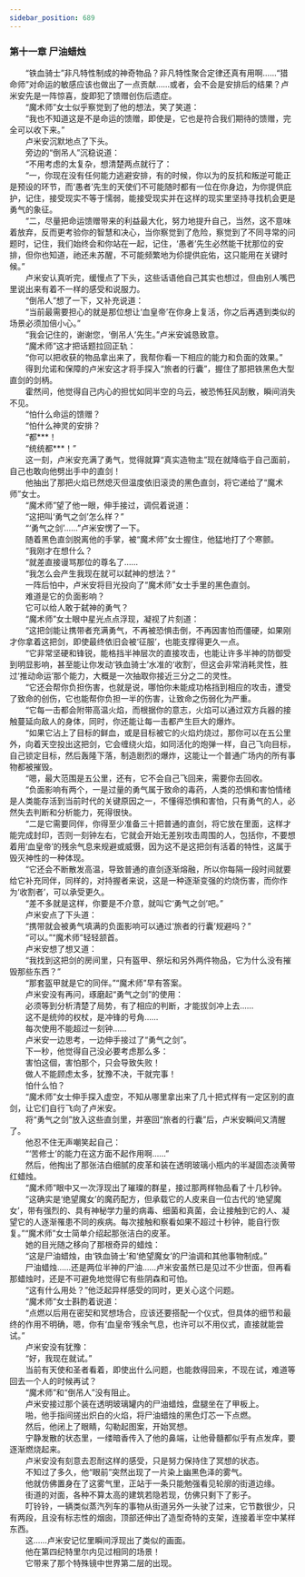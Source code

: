 ```yaml
---
sidebar_position: 689
---
```

### 第十一章 尸油蜡烛  


　　“铁血骑士”非凡特性制成的神奇物品？非凡特性聚合定律还真有用啊……“猎命师”对命运的敏感应该也做出了一点贡献……或者，会不会是安排后的结果？卢米安先是一阵惊喜，旋即犯了馈赠创伤后遗症。  
　　“魔术师”女士似乎察觉到了他的想法，笑了笑道：  
　　“我也不知道这是不是命运的馈赠，即使是，它也是符合我们期待的馈赠，完全可以收下来。”  
　　卢米安沉默地点了下头。  
　　旁边的“倒吊人”沉稳说道：  
　　“不用考虑的太复杂，想清楚两点就行了：  
　　“一，你现在没有任何能力逃避安排，有的时候，你以为的反抗和叛逆可能正是预设的环节，而‘愚者’先生的天使们不可能随时都有一位在你身边，为你提供庇护，记住，接受现实不等于懦弱，能接受现实并在这样的现实里坚持寻找机会更是勇气的象征。  
　　“二，尽量把命运馈赠带来的利益最大化，努力地提升自己，当然，这不意味着放弃，反而更考验你的智慧和决心，当你察觉到了危险，察觉到了不同寻常的问题时，记住，我们始终会和你站在一起，记住，‘愚者’先生必然能干扰那位的安排，但你也知道，祂还未苏醒，不可能频繁地为伱提供庇佑，这只能用在关键时候。”  
　　卢米安认真听完，缓慢点了下头，这些话语他自己其实也想过，但由别人嘴巴里说出来有着不一样的感受和说服力。  
　　“倒吊人”想了一下，又补充说道：  
　　“当前最需要担心的就是那位想让‘血皇帝’在你身上复活，你之后再遇到类似的场景必须加倍小心。”  
　　“我会记住的，谢谢您，‘倒吊人’先生。”卢米安诚恳致意。  
　　“魔术师”这才把话题拉回正轨：  
　　“你可以把收获的物品拿出来了，我帮你看一下相应的能力和负面的效果。”  
　　得到允诺和保障的卢米安这才将手探入“旅者的行囊”，握住了那把铁黑色大型直剑的剑柄。  
　　霍然间，他觉得自己内心的担忧如同半空的乌云，被恐怖狂风刮散，瞬间消失不见。  
　　“怕什么命运的馈赠？  
　　“怕什么神灵的安排？  
　　“都***！  
　　“统统都***！”  
　　这一刻，卢米安充满了勇气，觉得就算“真实造物主”现在就降临于自己面前，自己也敢向他劈出手中的直剑！  
　　他抽出了那把火焰已然熄灭但温度依旧滚烫的黑色直剑，将它递给了“魔术师”女士。  
　　“魔术师”望了他一眼，伸手接过，调侃着说道：  
　　“这把叫‘勇气之剑’怎么样？”  
　　“‘勇气之剑’……”卢米安愣了一下。  
　　随着黑色直剑脱离他的手掌，被“魔术师”女士握住，他猛地打了个寒颤。  
　　“我刚才在想什么？  
　　“就差直接谩骂那位的尊名了……  
　　“我怎么会产生我现在就可以弑神的想法？”  
　　一阵后怕中，卢米安将目光投向了“魔术师”女士手里的黑色直剑。  
　　难道是它的负面影响？  
　　它可以给人敢于弑神的勇气？  
　　“魔术师”女士眼中星光点点浮现，凝视了片刻道：  
　　“这把剑能让携带者充满勇气，不再被恐惧击倒，不再因害怕而僵硬，如果刚才你拿着这把剑，即使最终依旧会被‘征服’，也能支撑得更久一点。  
　　“它非常坚硬和锋锐，能格挡半神层次的直接攻击，也能让许多半神的防御受到明显影响，甚至能让你发动‘铁血骑士’水准的‘收割’，但这会非常消耗灵性，胜过‘推动命运’那个能力，大概是一次抽取你接近三分之二的灵性。  
　　“它还会帮你负担伤害，也就是说，哪怕你未能成功格挡到相应的攻击，遭受了致命的创伤，它也能帮你负担一半的伤害，让致命之伤弱化为严重。  
　　“它每一击都会附带高温火焰，而根据你的意志，火焰可以通过双方兵器的接触蔓延向敌人的身体，同时，你还能让每一击都产生巨大的爆炸。  
　　“如果它沾上了目标的鲜血，或是目标被它的火焰灼烧过，那你可以在五公里外，向着天空投出这把剑，它会缠绕火焰，如同活化的炮弹一样，自己飞向目标，自己锁定目标，然后轰隆下落，制造剧烈的爆炸，这能让一个普通广场内的所有事物都被摧毁。  
　　“嗯，最大范围是五公里，还有，它不会自己飞回来，需要你去回收。  
　　“负面影响有两个，一是过量的勇气属于致命的毒药，人类的恐惧和害怕情绪是人类能存活到当前时代的关键原因之一，不懂得恐惧和害怕，只有勇气的人，必然失去判断和分析能力，死得很快。  
　　“二是它需要同伴，你得至少准备三十把普通的直剑，将它放在里面，这样才能完成封印，否则一刻钟左右，它就会开始无差别攻击周围的人，包括你，不要想着用‘血皇帝’的残余气息来规避或威慑，因为这不是这把剑有活着的特性，这属于毁灭神性的一种体现。  
　　“它还会不断散发高温，导致普通的直剑逐渐熔融，所以你每隔一段时间就要给它补充同伴，同样的，对持握者来说，这是一种逐渐变强的灼烧伤害，而你作为‘收割者’，可以承受更久。  
　　“差不多就是这样，你要是不介意，就叫它‘勇气之剑’吧。”  
　　卢米安点了下头道：  
　　“携带就会被勇气填满的负面影响可以通过‘旅者的行囊’规避吗？”  
　　“可以。”“魔术师”轻轻颔首。  
　　卢米安想了想又道：  
　　“我找到这把剑的房间里，只有盔甲、祭坛和另外两件物品，它为什么没有摧毁那些东西？”  
　　“那套盔甲就是它的同伴。”“魔术师”早有答案。  
　　卢米安没有再问，琢磨起“勇气之剑”的使用：  
　　必须等到分析清楚了局势，有了相应的判断，才能拔剑冲上去……  
　　这不是统帅的权杖，是冲锋的号角……  
　　每次使用不能超过一刻钟……  
　　卢米安一边思考，一边伸手接过了“勇气之剑”。  
　　下一秒，他觉得自己没必要考虑那么多：  
　　害怕这個，害怕那个，只会导致失败！  
　　做人不能顾虑太多，犹豫不决，干就完事！  
　　怕什么怕？  
　　“魔术师”女士伸手探入虚空，不知从哪里拿出来了几十把式样有一定区别的直剑，让它们自行飞向了卢米安。  
　　将“勇气之剑”放入这些直剑里，并塞回“旅者的行囊”后，卢米安瞬间又清醒了。  
　　他忍不住无声嘲笑起自己：  
　　“‘苦修士’的能力在这方面不起作用啊……”  
　　然后，他掏出了那张洁白细腻的皮革和装在透明玻璃小瓶内的半凝固态淡黄带红蜡烛。  
　　“魔术师”眼中又一次浮现出了璀璨的群星，接过那两样物品看了十几秒钟。  
　　“这确实是‘绝望魔女’的魔药配方，但承载它的人皮来自一位古代的‘绝望魔女’，带有强烈的、具有神秘学力量的病毒、细菌和真菌，会让接触到它的人、凝望它的人逐渐罹患不同的疾病。每次接触和察看如果不超过十秒钟，能自行恢复。”“魔术师”女士简单介绍起那张洁白的皮革。  
　　她的目光随之移向了那根奇异的蜡烛：  
　　“这是尸油蜡烛，由‘铁血骑士’和‘绝望魔女’的尸油调和其他事物制成。”  
　　尸油蜡烛……还是两位半神的尸油……卢米安虽然已是见过不少世面，但再看那蜡烛时，还是不可避免地觉得它有些阴森和可怕。  
　　“这有什么用处？”他泛起异样感受的同时，更关心这个问题。  
　　“魔术师”女士斟酌着说道：  
　　“点燃以后用在密契和冥想场合，应该还要搭配一个仪式，但具体的细节和最终的作用不明确，嗯，你有‘血皇帝’残余气息，也许可以不用仪式，直接就能尝试。”  
　　卢米安没有犹豫：  
　　“好，我现在就试。”  
　　当前有天使和圣者看着，即使出什么问题，也能救得回来，不现在试，难道等回去一个人的时候再试？  
　　“魔术师”和“倒吊人”没有阻止。  
　　卢米安接过那个装在透明玻璃罐内的尸油蜡烛，盘腿坐在了甲板上。  
　　啪，他手指间搓出炽白的火焰，将尸油蜡烛的黑色灯芯一下点燃。  
　　然后，他闭上了眼睛，勾勒起图案，开始冥想。  
　　宁静发散的状态里，一缕暗香传入了他的鼻端，让他骨髓都似乎有点发痒，要逐渐燃烧起来。  
　　卢米安没有刻意去忍耐这样的感受，只是努力保持住了冥想的状态。  
　　不知过了多久，他“眼前”突然出现了一片染上幽黑色泽的雾气。  
　　他就仿佛置身在了这雾气里，正站于一条只能勉强看见轮廓的街道边缘。  
　　街道的对面，各种不算太高的建筑若隐若现，仿佛只剩下了影子。  
　　叮铃铃，一辆类似蒸汽列车的事物从街道另外一头驶了过来，它节数很少，只有两段，且没有标志性的烟囱，顶部还伸出了造型奇特的支架，连接着半空中某样东西。  
　　这……卢米安记忆里瞬间浮现出了类似的画面。  
　　他在第四纪特里尔内见过相同的场景！  
　　它带来了那个特殊镜中世界第二层的出现。  
